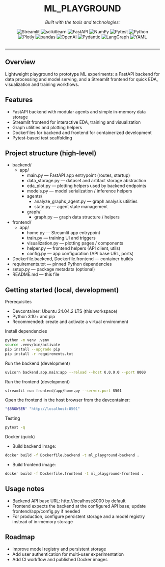<div id="top">

<!-- HEADER STYLE: CLASSIC -->
<div align="center">

# ML_PLAYGROUND

<em></em>

<!-- BADGES -->
<!-- local repository, no metadata badges. -->

<em>Built with the tools and technologies:</em>

<img src="https://img.shields.io/badge/Streamlit-FF4B4B.svg?style=default&logo=Streamlit&logoColor=white" alt="Streamlit">
<img src="https://img.shields.io/badge/scikitlearn-F7931E.svg?style=default&logo=scikit-learn&logoColor=white" alt="scikitlearn">
<img src="https://img.shields.io/badge/FastAPI-009688.svg?style=default&logo=FastAPI&logoColor=white" alt="FastAPI">
<img src="https://img.shields.io/badge/NumPy-013243.svg?style=default&logo=NumPy&logoColor=white" alt="NumPy">
<img src="https://img.shields.io/badge/Pytest-0A9EDC.svg?style=default&logo=Pytest&logoColor=white" alt="Pytest">
<img src="https://img.shields.io/badge/Python-3776AB.svg?style=default&logo=Python&logoColor=white" alt="Python">
<br>
<img src="https://img.shields.io/badge/Plotly-3F4F75.svg?style=default&logo=Plotly&logoColor=white" alt="Plotly">
<img src="https://img.shields.io/badge/pandas-150458.svg?style=default&logo=pandas&logoColor=white" alt="pandas">
<img src="https://img.shields.io/badge/OpenAI-412991.svg?style=default&logo=OpenAI&logoColor=white" alt="OpenAI">
<img src="https://img.shields.io/badge/Pydantic-E92063.svg?style=default&logo=Pydantic&logoColor=white" alt="Pydantic">
<img src="https://img.shields.io/badge/LangGraph-3C75AF.svg?style=default&logo=LangChain&logoColor=white" alt="LangGraph">
<img src="https://img.shields.io/badge/YAML-CB171E.svg?style=default&logo=YAML&logoColor=white" alt="YAML">

</div>
<br>

---
## Overview

Lightweight playground to prototype ML experiments: a FastAPI backend for data processing and model serving, and a Streamlit frontend for quick EDA, visualization and training workflows.

## Features
- FastAPI backend with modular agents and simple in-memory data storage
- Streamlit frontend for interactive EDA, training and visualization
- Graph utilities and plotting helpers
- Dockerfiles for backend and frontend for containerized development
- Pytest-based test scaffolding

## Project structure (high-level)
- backend/
  - app/
    - main.py — FastAPI app entrypoint (routes, startup)
    - data_storage.py — dataset and artifact storage abstraction
    - eda_plot.py — plotting helpers used by backend endpoints
    - models.py — model serialization / inference helpers
    - agents/
      - analyze_graphs_agent.py — graph analysis utilities
      - state.py — agent state management
    - graph/
      - graph.py — graph data structure / helpers
- frontend/
  - app/
    - home.py — Streamlit app entrypoint
    - train.py — training UI and triggers
    - visualization.py — plotting pages / components
    - helper.py — frontend helpers (API client, utils)
    - config.py — app configuration (API base URL, ports)
- Dockerfile.backend, Dockerfile.frontend — container builds
- requirements.txt — pinned Python dependencies
- setup.py — package metadata (optional)
- README.md — this file

## Getting started (local, development)

Prerequisites
- Devcontainer: Ubuntu 24.04.2 LTS (this workspace)
- Python 3.10+ and pip
- Recommended: create and activate a virtual environment

Install dependencies
```sh
python -m venv .venv
source .venv/bin/activate
pip install --upgrade pip
pip install -r requirements.txt
```

Run the backend (development)
```sh
uvicorn backend.app.main:app --reload --host 0.0.0.0 --port 8000
```

Run the frontend (development)
```sh
streamlit run frontend/app/home.py --server.port 8501
```

Open the frontend in the host browser from the devcontainer:
```sh
"$BROWSER" "http://localhost:8501"
```

Testing
```sh
pytest -q
```

Docker (quick)
- Build backend image:
```sh
docker build -f Dockerfile.backend -t ml_playground-backend .
```
- Build frontend image:
```sh
docker build -f Dockerfile.frontend -t ml_playground-frontend .
```

## Usage notes
- Backend API base URL: http://localhost:8000 by default
- Frontend expects the backend at the configured API base; update frontend/app/config.py if needed
- For production, configure persistent storage and a model registry instead of in-memory storage

## Roadmap
- Improve model registry and persistent storage
- Add user authentication for multi-user experimentation
- Add CI workflow and published Docker images



